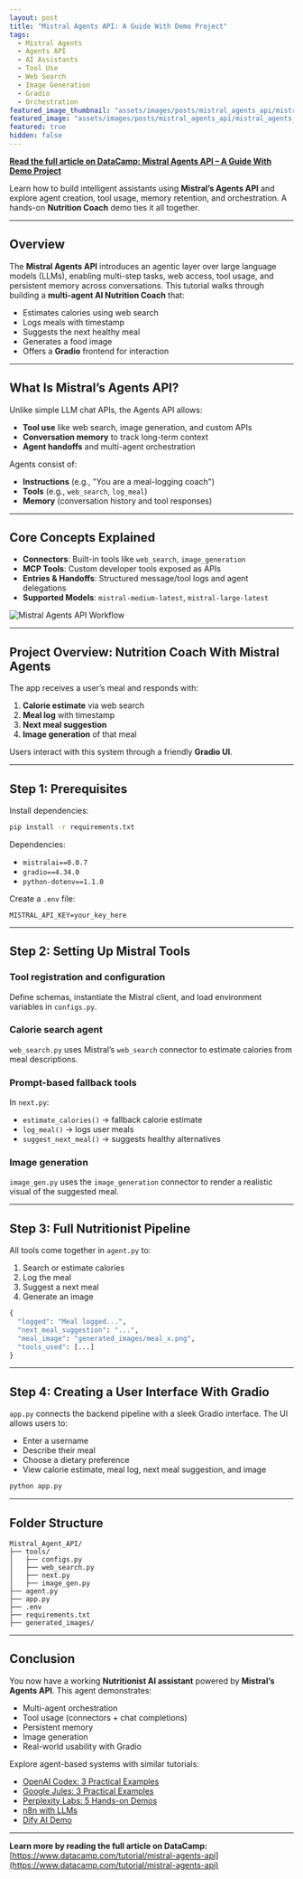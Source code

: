 ```yaml
---
layout: post
title: "Mistral Agents API: A Guide With Demo Project"
tags:
  - Mistral Agents
  - Agents API
  - AI Assistants
  - Tool Use
  - Web Search
  - Image Generation
  - Gradio
  - Orchestration
featured_image_thumbnail: "assets/images/posts/mistral_agents_api/mistral_agents_thumbnail.png"
featured_image: "assets/images/posts/mistral_agents_api/mistral_agents_thumbnail.png"
featured: true
hidden: false
---
```


**[Read the full article on DataCamp: Mistral Agents API – A Guide With Demo Project](https://www.datacamp.com/tutorial/mistral-agents-api)**

Learn how to build intelligent assistants using **Mistral’s Agents API** and explore agent creation, tool usage, memory retention, and orchestration. A hands-on **Nutrition Coach** demo ties it all together.

---

## Overview

The **Mistral Agents API** introduces an agentic layer over large language models (LLMs), enabling multi-step tasks, web access, tool usage, and persistent memory across conversations. This tutorial walks through building a **multi-agent AI Nutrition Coach** that:

- Estimates calories using web search
- Logs meals with timestamp
- Suggests the next healthy meal
- Generates a food image
- Offers a **Gradio** frontend for interaction

---

## What Is Mistral’s Agents API?

Unlike simple LLM chat APIs, the Agents API allows:

- **Tool use** like web search, image generation, and custom APIs
- **Conversation memory** to track long-term context
- **Agent handoffs** and multi-agent orchestration

Agents consist of:

- **Instructions** (e.g., "You are a meal-logging coach")
- **Tools** (e.g., `web_search`, `log_meal`)
- **Memory** (conversation history and tool responses)

---

## Core Concepts Explained

- **Connectors**: Built-in tools like `web_search`, `image_generation`
- **MCP Tools**: Custom developer tools exposed as APIs
- **Entries & Handoffs**: Structured message/tool logs and agent delegations
- **Supported Models**: `mistral-medium-latest`, `mistral-large-latest`

![Mistral Agents API Workflow](assets/images/posts/mistral_agents_api/mistral_architecture.png)

---

## Project Overview: Nutrition Coach With Mistral Agents

The app receives a user’s meal and responds with:

1. **Calorie estimate** via web search
2. **Meal log** with timestamp
3. **Next meal suggestion**
4. **Image generation** of that meal

Users interact with this system through a friendly **Gradio UI**.

---

## Step 1: Prerequisites

Install dependencies:

```bash
pip install -r requirements.txt
```

Dependencies:

- `mistralai==0.0.7`
- `gradio==4.34.0`
- `python-dotenv==1.1.0`

Create a `.env` file:

```env
MISTRAL_API_KEY=your_key_here
```

---

## Step 2: Setting Up Mistral Tools

### Tool registration and configuration

Define schemas, instantiate the Mistral client, and load environment variables in `configs.py`.

### Calorie search agent

`web_search.py` uses Mistral’s `web_search` connector to estimate calories from meal descriptions.

### Prompt-based fallback tools

In `next.py`:

- `estimate_calories()` → fallback calorie estimate
- `log_meal()` → logs user meals
- `suggest_next_meal()` → suggests healthy alternatives

### Image generation

`image_gen.py` uses the `image_generation` connector to render a realistic visual of the suggested meal.

---

## Step 3: Full Nutritionist Pipeline

All tools come together in `agent.py` to:

1. Search or estimate calories
2. Log the meal
3. Suggest a next meal
4. Generate an image

```python
{
  "logged": "Meal logged...",
  "next_meal_suggestion": "...",
  "meal_image": "generated_images/meal_x.png",
  "tools_used": [...]
}
```

---

## Step 4: Creating a User Interface With Gradio

`app.py` connects the backend pipeline with a sleek Gradio interface. The UI allows users to:

- Enter a username
- Describe their meal
- Choose a dietary preference
- View calorie estimate, meal log, next meal suggestion, and image

```bash
python app.py
```

---

## Folder Structure

```
Mistral_Agent_API/
├── tools/
│   ├── configs.py
│   ├── web_search.py
│   ├── next.py
│   ├── image_gen.py
├── agent.py
├── app.py
├── .env
├── requirements.txt
├── generated_images/
```

---

## Conclusion

You now have a working **Nutritionist AI assistant** powered by **Mistral’s Agents API**. This agent demonstrates:

- Multi-agent orchestration
- Tool usage (connectors + chat completions)
- Persistent memory
- Image generation
- Real-world usability with Gradio

Explore agent-based systems with similar tutorials:

- [OpenAI Codex: 3 Practical Examples](https://www.datacamp.com/tutorial/openai-codex)
- [Google Jules: 3 Practical Examples](https://www.datacamp.com/tutorial/google-jules)
- [Perplexity Labs: 5 Hands-on Demos](https://www.datacamp.com/tutorial/perplexity-labs)
- [n8n with LLMs](https://www.datacamp.com/tutorial/n8n)
- [Dify AI Demo](https://www.datacamp.com/tutorial/dify-ai)

---

**Learn more by reading the full article on DataCamp:**  
[https://www.datacamp.com/tutorial/mistral-agents-api](https://www.datacamp.com/tutorial/mistral-agents-api)
